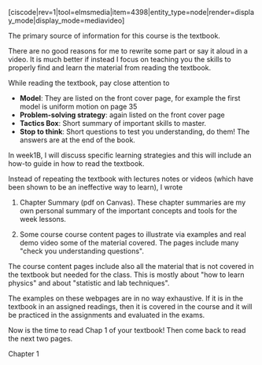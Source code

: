 [ciscode|rev=1|tool=elmsmedia|item=4398|entity_type=node|render=display_mode|display_mode=mediavideo]

The primary source of information for this course is the textbook. 

There are no good reasons for me to rewrite some part or say it aloud in a video. It is much better if instead I focus on teaching you the skills to properly find and learn the material from reading the textbook.

While reading the textbook, pay close attention to 

* **Model**: They are listed on the front cover page, for example the first model is uniform motion on page 35
* **Problem-solving strategy**: again listed on the front cover page
* **Tactics Box**: Short summary of important skills to master.  
* **Stop to think**: Short questions to test you understanding, do them! The answers are at the end of the book. 

In week1B, I will discuss specific learning strategies and this will include an how-to guide in how to read the textbook. 

Instead of repeating the textbook with lectures notes or videos (which have been shown to be an ineffective way to learn), I wrote

1. Chapter Summary (pdf on Canvas). These chapter summaries are my own personal summary of the important concepts and tools for the week lessons.

2. Some course course content pages to illustrate via examples and real demo video some of the material covered. The pages include many "check you understanding questions". 

The course content pages include also all the material that is not covered in the textbook but needed for the class. This is mostly about "how to learn physics" and about "statistic and lab techniques". 

<lrndesign-sidenote label="Instructor Note" icon="bookmark" bg-color="#c2e5f2">
The examples on these webpages are in no way exhaustive. If it is in the textbook in an assigned readings, then it is covered in the course and it will be practiced in the assignments and evaluated in the exams.
</lrndesign-sidenote> 

Now is the time to read Chap 1 of your textbook! Then come back to read the next two pages. 

<stop-note title="Read Knight 4ed" icon="stopnoteicons:book-icon">
  <span slot="message">Chapter 1</span>
</stop-note>

